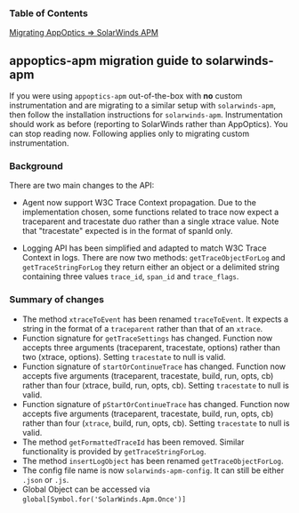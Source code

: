 
### Table of Contents
[Migrating AppOptics => SolarWinds APM](#aotosw)<br>

<a name="aotosw"></a>

## appoptics-apm migration guide to solarwinds-apm

If you were using `appoptics-apm` out-of-the-box with **no** custom instrumentation and are migrating to a similar setup with `solarwinds-apm`, then follow the installation instructions for `solarwinds-apm`. Instrumentation should work as before (reporting to SolarWinds rather than AppOptics). You can stop reading now. Following applies only to migrating custom instrumentation.

### Background

There are two main changes to the API:

- Agent now support W3C Trace Context propagation. Due to the implementation chosen, some functions related to trace now expect a traceparent and tracestate duo rather than a single xtrace value. Note that "tracestate" expected is in the format of spanId only.

- Logging API has been simplified and adapted to match W3C Trace Context in logs. There are now two methods: `getTraceObjectForLog` and `getTraceStringForLog` they return either an object or a delimited string containing three values `trace_id`, `span_id` and `trace_flags`.

### Summary of changes

- The method `xtraceToEvent` has been renamed `traceToEvent`. It expects a string in the format of a `traceparent` rather than that of an `xtrace`.
- Function signature for `getTraceSettings` has changed. Function now accepts three arguments (traceparent, tracestate, options) rather than two (xtrace, options). Setting `tracestate` to null is valid.
- Function signature of `startOrContinueTrace` has changed. Function now accepts five arguments (traceparent, tracestate, build, run, opts, cb) rather than four (xtrace, build, run, opts, cb). Setting `tracestate` to null is valid.
- Function signature of `pStartOrContinueTrace` has changed. Function now accepts five arguments (traceparent, tracestate, build, run, opts, cb) rather than four (`xtrace`, build, run, opts, cb). Setting `tracestate` to null is valid.
- The method `getFormattedTraceId` has been removed. Similar functionality is provided by `getTraceStringForLog`.
- The method `insertLogObject` has been renamed `getTraceObjectForLog`.
- The config file name is now `solarwinds-apm-config`. It can still be either `.json` or `.js`.
- Global Object can be accessed via `global[Symbol.for('SolarWinds.Apm.Once')]`
